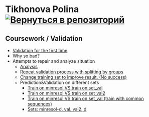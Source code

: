 # Tikhonova Polina    [![Вернуться в репозиторий](https://pollytikhonova.github.io/coursework/GitHub-Mark-32px.png "Вернуться в репозиторий")](https://github.com/PollyTikhonova/coursework/tree/master/validation)
## Coursework / Validation
  
  * [Validation for the first time](https://PollyTikhonova.github.io/coursework/validation/Train,Predict&Validate.%20First%20time.html)
  * [Why so bad?](https://PollyTikhonova.github.io/coursework/validation/Train,Predict&Validate.Searching%20reasons%20of%20bad%20prediction.html)
  * Attempts to repair and analyze situation
    * [Analysis](https://PollyTikhonova.github.io/coursework/validation/Compare%20same%20parts%20%26%20Nan%20statistics.html)
    * [Repeat validation process with splitting by groups](https://PollyTikhonova.github.io/coursework/validation/Train%2C%20Predict%20%26%20Validate.%20Searching%20reasons%20of%20bad%20prediction-With%20Groups.html)
    * [Change training set to improve result. (No success)](https://PollyTikhonova.github.io/coursework/validation/Train%2C%20Predict%26Validate.%20Without%20proteins%20%26%20resolution%20less%203.5.html)
    * Prediction&Validation on different sets
    	* [Train on minresol VS train on set_val](https://PollyTikhonova.github.io/coursework/validation/minresol_vs_setval)
		* [Train on minresol VS train on set_val2](https://PollyTikhonova.github.io/coursework/validation/minresol_vs_set_val2)
		* [Train on minresol VS train on set_val (train with common sequences)](https://PollyTikhonova.github.io/coursework/validation/minresol_vs_setval_train_with_common)
		* [Sets: minresol-d. val, val2, d](https://pollytikhonova.github.io/coursework/validation/Train,Predict&Validate.%204%20sets%20-%20miresol-d,%20val,%20d,%20val2.html)

